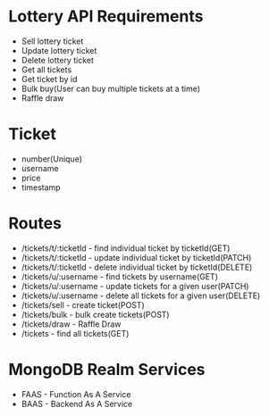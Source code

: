 # Lottery API Requirements
- Sell lottery ticket
- Update lottery ticket
- Delete lottery ticket
- Get all tickets
- Get ticket by id
- Bulk buy(User can buy multiple tickets at a time)
- Raffle draw

# Ticket
- number(Unique)
- username
- price
- timestamp

# Routes
- /tickets/t/:ticketId  - find individual ticket by ticketId(GET)
- /tickets/t/:ticketId  - update individual ticket by ticketId(PATCH)
- /tickets/t/:ticketId  - delete individual ticket by ticketId(DELETE)
- /tickets/u/:username  - find tickets by username(GET)
- /tickets/u/:username  - update tickets for a given user(PATCH)
- /tickets/u/:username  - delete all tickets for a given user(DELETE)
- /tickets/sell         - create ticket(POST)
- /tickets/bulk         - bulk create tickets(POST)
- /tickets/draw         - Raffle Draw
- /tickets              - find all tickets(GET)

# MongoDB Realm Services
- FAAS - Function As A Service
- BAAS - Backend As A Service